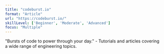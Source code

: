 ```yaml
---
title: "codeburst.io"
format: "Article"
url: "https://codeburst.io/"
skillLevel: ['Beginner', 'Moderate', 'Advanced']
focus: "Multiple"
---
```


"Bursts of code to power through your day." - Tutorials and articles covering a wide range of engineering topics.
